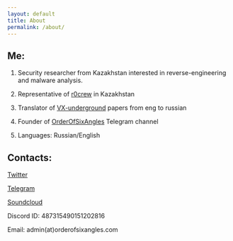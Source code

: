 ```yaml
---
layout: default
title: About
permalink: /about/
---
```


## Me:

1. Security researcher from Kazakhstan interested in reverse-engineering and malware analysis.

2. Representative of [r0crew](https://forum.reverse4you.org/) in Kazakhstan

3. Translator of [VX-underground](https://vxug.fakedoma.in/ru.html) papers from eng to russian

4. Founder of [OrderOfSixAngles](https://t.me/orderofsixangles) Telegram channel

5. Languages: Russian/English



## Contacts:

[Twitter](https://twitter.com/thatskriptkid)

[Telegram](https://t.me/Thatskriptkid)

[Soundcloud](https://soundcloud.com/aba-bab-52977964/sets)

Discord ID: 487315490151202816

Email: admin(at)orderofsixangles.com

